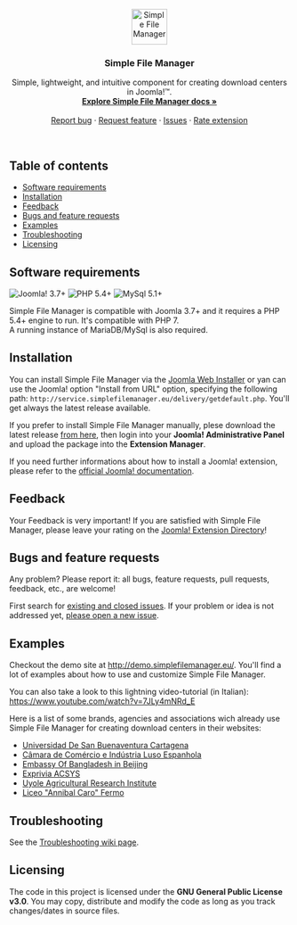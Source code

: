 <p align="center">
  <a href="http://simplefilemanager.eu/">
    <img src="http://simplefilemanager.eu/img/logo.svg#763654767989" alt="Simple File Manager" height="64">
  </a>

  <h3 align="center">Simple File Manager</h3>

  <p align="center">
    Simple, lightweight, and intuitive component for creating download centers in Joomla!&trade;.
    <br>
    <a href="https://github.com/gmansillo/simplefilemanager/wiki"><strong>Explore Simple File Manager docs »</strong></a>
    <br>
    <br>
    <a href="https://github.com/gmansillo/simplefilemanager/issues/new">Report bug</a>
    ·
    <a href="https://github.com/gmansillo/simplefilemanager/issues/new?label=request">Request feature</a>
    ·
    <a href="https://github.com/gmansillo/simplefilemanager/issues">Issues</a>
    ·
    <a href="https://extensions.joomla.org/extension/simple-file-manager/">Rate extension</a>
  </p>
</p>

<br>


## Table of contents

- [Software requirements](#software-requirements)
- [Installation](#installation)
- [Feedback](#feedback)
- [Bugs and feature requests](#bugs-and-feature-requests)
- [Examples](#examples)
- [Troubleshooting](#troubleshooting)
- [Licensing](#licensing)


## Software requirements

![Joomla! 3.7+](https://img.shields.io/badge/Joomla!-3.7+-blue.svg) ![PHP 5.4+](https://img.shields.io/badge/PHP-5.4+-brightgreen.svg)  ![MySql 5.1+](https://img.shields.io/badge/MySql-5.1+-orange.svg)

Simple File Manager is compatible with Joomla 3.7+ and it requires a PHP 5.4+ engine to run. It's compatible with PHP 7.  
A running instance of MariaDB/MySql is also required.


## Installation

You can install Simple File Manager via the <a href="https://docs.joomla.org/Install_from_Web" target="_blank">Joomla Web Installer</a> or yan can use the Joomla! option "Install from URL" option, specifying the following path: `http://service.simplefilemanager.eu/delivery/getdefault.php`. You'll get always the latest release available.

If you prefer to install Simple File Manager manually, plese download the latest release <a href="http://gmansillo.github.io/simplefilemanager/" target="_blank">from here</a>, then login into your **Joomla! Administrative Panel** and upload the package into the **Extension Manager**.  

If you need further informations about how to install a Joomla! extension, please refer to the <a href="https://docs.joomla.org/Installing_an_extension" target="_blank">official Joomla! documentation</a>.


## Feedback

Your Feedback is very important! If you are satisfied with Simple File Manager, please leave your rating on the <a href="https://extensions.joomla.org/extension/simple-file-manager/">Joomla! Extension Directory</a>!


## Bugs and feature requests

Any problem? Please report it: all bugs, feature requests, pull requests, feedback, etc., are welcome!

First search for [existing and closed issues](https://github.com/gmansillo/simple/issues?utf8=%E2%9C%93&q=is%3Aissue). If your problem or idea is not addressed yet, [please open a new issue](https://github.com/gmansillo/simple/issues/new?template=issue).


## Examples

Checkout the demo site at http://demo.simplefilemanager.eu/. You'll find a lot of examples about how to use and customize Simple File Manager.

You can also take a look to this lightning video-tutorial (in Italian): https://www.youtube.com/watch?v=7JLy4mNRd_E 

Here is a list of some brands, agencies and associations wich already use Simple File Manager for creating download centers in their websites:

- [Universidad De San Buenaventura Cartagena](http://www.usbcartagena.edu.co/new/index.php/investigaciones/reglamentos)
- [Câmara de Comércio e Indústria Luso Espanhola](https://www.portugalespanha.org/index.php/servicos/assessoria-comercial/oportunidades-de-negocio-espanha/portugal)
- [Embassy Of Bangladesh in Beijing](http://www.bdembassybeijing.com/index.php/en/commerce-en/downloadable-content-en)
- [Exprivia ACSYS](http://ark.acsys.it/index.php/download)
- [Uyole Agricultural Research Institute](http://www.ariuyole.go.tz/index.php/zielu/publication) 
- [Liceo "Annibal Caro" Fermo](http://www.liceoannibalcaro.gov.it/fascicolo/)


## Troubleshooting

See the [Troubleshooting wiki page](https://github.com/gmansillo/simple/wiki/Troubleshooting).


## Licensing

The code in this project is licensed under the **GNU General Public License v3.0**. You may copy, distribute and modify the code as long as you track changes/dates in source files.

